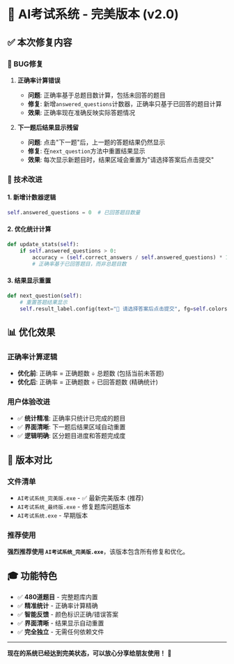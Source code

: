 # 🎯 AI考试系统 - 完美版本 (v2.0)

## ✅ 本次修复内容

### 🐛 BUG修复
1. **正确率计算错误**
   - **问题**: 正确率基于总题目数计算，包括未回答的题目
   - **修复**: 新增`answered_questions`计数器，正确率只基于已回答的题目计算
   - **效果**: 正确率现在准确反映实际答题情况

2. **下一题后结果显示残留**
   - **问题**: 点击"下一题"后，上一题的答题结果仍然显示
   - **修复**: 在`next_question`方法中重置结果显示
   - **效果**: 每次显示新题目时，结果区域会重置为"请选择答案后点击提交"

### 🔧 技术改进

#### 1. **新增计数器逻辑**
```python
self.answered_questions = 0  # 已回答题目数量
```

#### 2. **优化统计计算**
```python
def update_stats(self):
    if self.answered_questions > 0:
        accuracy = (self.correct_answers / self.answered_questions) * 100
        # 正确率基于已回答题目，而非总题目数
```

#### 3. **结果显示重置**
```python
def next_question(self):
    # 重置答题结果显示
    self.result_label.config(text="🎯 请选择答案后点击提交", fg=self.colors['text'])
```

## 📊 优化效果

### 正确率计算逻辑
- **优化前**: 正确率 = 正确题数 ÷ 总题数 (包括当前未答题)
- **优化后**: 正确率 = 正确题数 ÷ 已回答题数 (精确统计)

### 用户体验改进
- ✅ **统计精准**: 正确率只统计已完成的题目
- ✅ **界面清晰**: 下一题后结果区域自动重置
- ✅ **逻辑明确**: 区分题目进度和答题完成度

## 🚀 版本对比

### 文件清单
- `AI考试系统_完美版.exe` - ✅ 最新完美版本 (推荐)
- `AI考试系统_最终版.exe` - 修复题库问题版本
- `AI考试系统.exe` - 早期版本

### 推荐使用
**强烈推荐使用 `AI考试系统_完美版.exe`**，该版本包含所有修复和优化。

## 🎓 功能特色
- ✅ **480道题目** - 完整题库内置
- ✅ **精准统计** - 正确率计算精确
- ✅ **智能反馈** - 颜色标识正确/错误答案
- ✅ **界面清晰** - 结果显示自动重置
- ✅ **完全独立** - 无需任何依赖文件

---

**现在的系统已经达到完美状态，可以放心分享给朋友使用！** 🎉